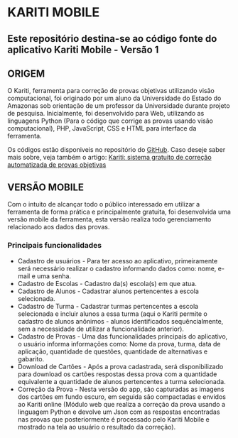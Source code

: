 # KARITI MOBILE
## Este repositório destina-se ao código fonte do aplicativo Kariti Mobile - Versão 1

## ORIGEM
O Kariti, ferramenta para correção de provas objetivas utilizando visão computacional, foi originado por um aluno da Universidade do Estado do Amazonas sob orientação de um professor da Universidade durante projeto de pesquisa. Inicialmente, foi desenvolvido para Web, utilizando as linguagens Python (Para o código que corrige as provas usando visão computacional), PHP, JavaScript, CSS e HTML para interface da ferramenta. 

Os códigos estão disponiveis no repositório do [GitHub](https://github.com/karitisystem/kariti).
Caso deseje saber mais sobre, veja também o artigo: [Kariti: sistema gratuito de correção automatizada de provas objetivas](https://projecaociencia.com.br/index.php/Projecao4/article/view/1814)

## VERSÃO MOBILE
Com o intuito de alcançar todo o público interessado em utilizar a ferramenta de forma prática e principalmente gratuita, foi desenvolvida uma versão mobile da ferramenta, esta versão realiza todo gerenciamento relacionado aos dados das provas.

### Principais funcionalidades
* Cadastro de usuários - Para ter acesso ao aplicativo, primeiramente será necessário realizar o cadastro informando dados como: nome, e-mail e uma senha.
* Cadastro de Escolas - Cadastro da(s) escola(s) em que atua.
* Cadastro de Alunos - Cadastrar alunos pertencentes a escola selecionada.
* Cadastro de Turma - Cadastrar turmas pertencentes a escola selecionada e incluir alunos a essa turma (aqui o Kariti permite o cadastro de alunos anônimos - alunos identificados sequêncialmente, sem a necessidade de utilizar a funcionalidade anterior).
* Cadastro de Provas - Uma das funcionalidades principais do aplicativo, o usuário informa informações como: Nome da prova, turma, data de aplicação, quantidade de questões, quantidade de alternativas e gabarito.
* Download de Cartões - Após a prova cadastrada, será disponibilizado para download os cartões respostas dessa prova com a quantidade equivalente a quantidade de alunos pertencentes a turma selecionada.
* Correção da Prova - Nesta versão do app, são capturadas as imagens dos cartões em fundo escuro, em seguida são compactadas e envidos ao Kariti online (Módulo web que realiza a correção da prova usando a linguagem Python e devolve um Json com as respostas encontradas nas provas que posteriormente é processado pelo Kariti Mobile e mostrado na tela ao usuário o resultado da correção).

